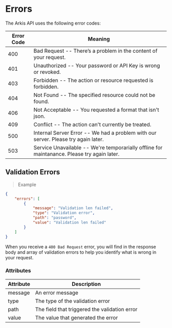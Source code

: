 # Errors

The Arkis API uses the following error codes:

Error Code | Meaning
---------- | -------
400 | Bad Request -- There’s a problem in the content of your request.
401 | Unauthorized -- Your password or API Key is wrong or revoked.
403 | Forbidden -- The action or resource requested is forbidden.
404 | Not Found -- The specified resource could not be found.
406 | Not Acceptable -- You requested a format that isn't json.
409 | Conflict -- The action can't currently be treated.
500 | Internal Server Error -- We had a problem with our server. Please try again later.
503 | Service Unavailable -- We're temporarially offline for maintanance. Please try again later.

## Validation Errors

> Example

```json
{
    "errors": [
        {
            "message": "Validation len failed",
            "type": "Validation error",
            "path": "password",
            "value": "Validation len failed"
        }
    ]
}
```

When you receive a `400 Bad Request` error, you will find in the response body
and array of validation errors to help you identify what is wrong in your
request.

### Attributes

Attribute | Description
--------- | -----------
message   | An error message
type      | The type of the validation error
path      | The field that triggered the validation error
value     | The value that generated the error
